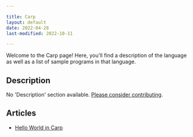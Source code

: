 ```yaml
---

title: Carp
layout: default
date: 2022-04-28
last-modified: 2022-10-11

---
```


Welcome to the Carp page! Here, you'll find a description of the language as well as a list of sample programs in that language.

## Description

No 'Description' section available. [Please consider contributing](https://github.com/TheRenegadeCoder/sample-programs-website).

## Articles

- [Hello World in Carp](https://sampleprograms.io/projects/hello-world/carp)